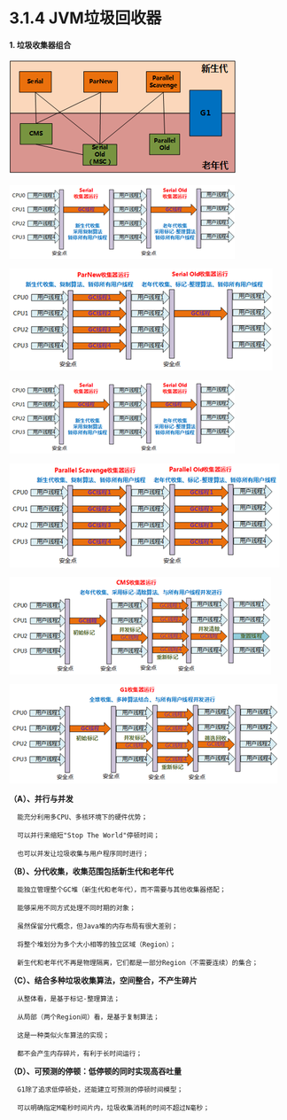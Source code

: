 # 3.1.4 JVM垃圾回收器

#### 1. **垃圾收集器组合**

![&#x5783;&#x573E;&#x6536;&#x96C6;&#x5668;&#x7EC4;&#x5408;](../../../.gitbook/assets/image%20%2827%29.png)

![](../../../.gitbook/assets/image%20%284%29.png)

![](../../../.gitbook/assets/image%20%2830%29.png)

![](../../../.gitbook/assets/image%20%2822%29.png)

![](../../../.gitbook/assets/image%20%2836%29.png)

![](../../../.gitbook/assets/image%20%2829%29.png)

![](../../../.gitbook/assets/image%20%2835%29.png)

**（A）、并行与并发**

      能充分利用多CPU、多核环境下的硬件优势；

      可以并行来缩短"Stop The World"停顿时间；

      也可以并发让垃圾收集与用户程序同时进行；

**（B）、分代收集，收集范围包括新生代和老年代**    

      能独立管理整个GC堆（新生代和老年代），而不需要与其他收集器搭配；

      能够采用不同方式处理不同时期的对象；

      虽然保留分代概念，但Java堆的内存布局有很大差别；

      将整个堆划分为多个大小相等的独立区域（Region）；

      新生代和老年代不再是物理隔离，它们都是一部分Region（不需要连续）的集合；

**（C）、结合多种垃圾收集算法，空间整合，不产生碎片**

      从整体看，是基于标记-整理算法；

      从局部（两个Region间）看，是基于复制算法；

      这是一种类似火车算法的实现；

      都不会产生内存碎片，有利于长时间运行；

**（D）、可预测的停顿：低停顿的同时实现高吞吐量**

      G1除了追求低停顿处，还能建立可预测的停顿时间模型；

      可以明确指定M毫秒时间片内，垃圾收集消耗的时间不超过N毫秒；

